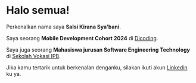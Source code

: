 # Halo semua! 

Perkenalkan nama saya **Salsi Kirana Sya'bani**.<br>

Saya seorang **Mobile Development Cohort 2024** di [Dicoding](https://www.dicoding.com/).<br>

Saya juga seorang **Mahasiswa jurusan Software Engineering Technology** di [Sekolah Vokasi IPB](https://sv.ipb.ac.id/).<br>

Jika kamu tertarik untuk berkenalan denganku, silakan ikuti akun [Linkedin](https://www.linkedin.com/in/salsi-kirana-syabani/) ku ya.
